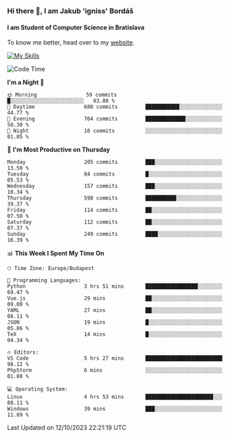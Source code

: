 ### Hi there 👋, I am Jakub 'igniss' Bordáš

#### I am Student of Computer Science in Bratislava
To know me better, head over to my [website](https://bordas.sk).

[![My Skills](https://skillicons.dev/icons?i=js,html,css,figma,svelte,java,kotlin,python,postgresql,typescript,nest,nodejs)](https://bordas.sk)


<!--START_SECTION:waka-->
![Code Time](http://img.shields.io/badge/Code%20Time-1%2C220%20hrs%2053%20mins-blue)

**I'm a Night 🦉** 

```text
🌞 Morning                59 commits          █░░░░░░░░░░░░░░░░░░░░░░░░   03.88 % 
🌆 Daytime                680 commits         ███████████░░░░░░░░░░░░░░   44.77 % 
🌃 Evening                764 commits         █████████████░░░░░░░░░░░░   50.30 % 
🌙 Night                  16 commits          ░░░░░░░░░░░░░░░░░░░░░░░░░   01.05 % 
```
📅 **I'm Most Productive on Thursday** 

```text
Monday                   205 commits         ███░░░░░░░░░░░░░░░░░░░░░░   13.50 % 
Tuesday                  84 commits          █░░░░░░░░░░░░░░░░░░░░░░░░   05.53 % 
Wednesday                157 commits         ███░░░░░░░░░░░░░░░░░░░░░░   10.34 % 
Thursday                 598 commits         ██████████░░░░░░░░░░░░░░░   39.37 % 
Friday                   114 commits         ██░░░░░░░░░░░░░░░░░░░░░░░   07.50 % 
Saturday                 112 commits         ██░░░░░░░░░░░░░░░░░░░░░░░   07.37 % 
Sunday                   249 commits         ████░░░░░░░░░░░░░░░░░░░░░   16.39 % 
```


📊 **This Week I Spent My Time On** 

```text
🕑︎ Time Zone: Europe/Budapest

💬 Programming Languages: 
Python                   3 hrs 51 mins       █████████████████░░░░░░░░   69.47 % 
Vue.js                   29 mins             ██░░░░░░░░░░░░░░░░░░░░░░░   09.00 % 
YAML                     27 mins             ██░░░░░░░░░░░░░░░░░░░░░░░   08.11 % 
JSON                     19 mins             █░░░░░░░░░░░░░░░░░░░░░░░░   05.86 % 
TeX                      14 mins             █░░░░░░░░░░░░░░░░░░░░░░░░   04.34 % 

🔥 Editors: 
VS Code                  5 hrs 27 mins       █████████████████████████   98.12 % 
PhpStorm                 6 mins              ░░░░░░░░░░░░░░░░░░░░░░░░░   01.88 % 

💻 Operating System: 
Linux                    4 hrs 53 mins       ██████████████████████░░░   88.11 % 
Windows                  39 mins             ███░░░░░░░░░░░░░░░░░░░░░░   11.89 % 
```


 Last Updated on 12/10/2023 22:21:19 UTC
<!--END_SECTION:waka-->
